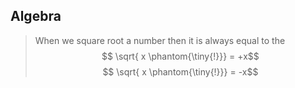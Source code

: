 ## Algebra

> When we square root a number then it is always equal to the
> $$ \sqrt{ x \phantom{\tiny{!}}} = +x$$
> $$ \sqrt{ x \phantom{\tiny{!}}} = -x$$
